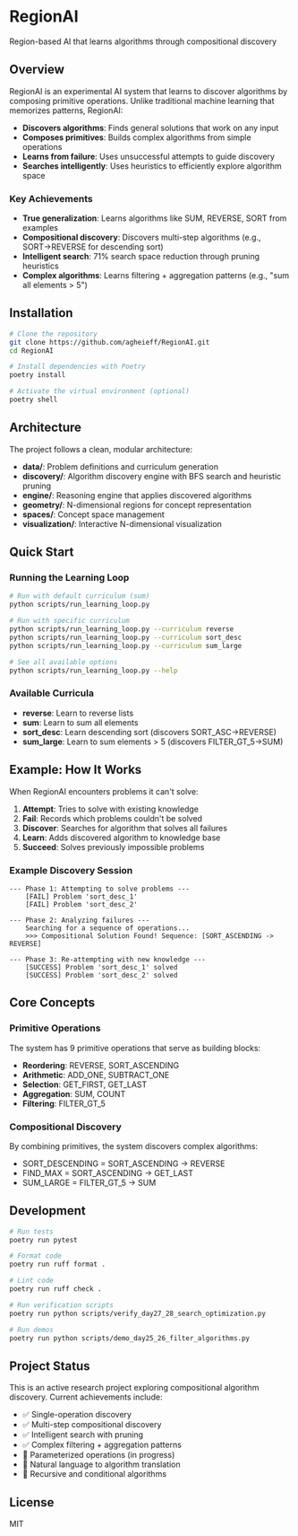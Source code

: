 # RegionAI

Region-based AI that learns algorithms through compositional discovery

## Overview

RegionAI is an experimental AI system that learns to discover algorithms by composing primitive operations. Unlike traditional machine learning that memorizes patterns, RegionAI:

- **Discovers algorithms**: Finds general solutions that work on any input
- **Composes primitives**: Builds complex algorithms from simple operations
- **Learns from failure**: Uses unsuccessful attempts to guide discovery
- **Searches intelligently**: Uses heuristics to efficiently explore algorithm space

### Key Achievements

- **True generalization**: Learns algorithms like SUM, REVERSE, SORT from examples
- **Compositional discovery**: Discovers multi-step algorithms (e.g., SORT→REVERSE for descending sort)
- **Intelligent search**: 71% search space reduction through pruning heuristics
- **Complex algorithms**: Learns filtering + aggregation patterns (e.g., "sum all elements > 5")

## Installation

```bash
# Clone the repository
git clone https://github.com/agheieff/RegionAI.git
cd RegionAI

# Install dependencies with Poetry
poetry install

# Activate the virtual environment (optional)
poetry shell
```

## Architecture

The project follows a clean, modular architecture:

- **data/**: Problem definitions and curriculum generation
- **discovery/**: Algorithm discovery engine with BFS search and heuristic pruning
- **engine/**: Reasoning engine that applies discovered algorithms
- **geometry/**: N-dimensional regions for concept representation
- **spaces/**: Concept space management
- **visualization/**: Interactive N-dimensional visualization

## Quick Start

### Running the Learning Loop

```bash
# Run with default curriculum (sum)
python scripts/run_learning_loop.py

# Run with specific curriculum
python scripts/run_learning_loop.py --curriculum reverse
python scripts/run_learning_loop.py --curriculum sort_desc
python scripts/run_learning_loop.py --curriculum sum_large

# See all available options
python scripts/run_learning_loop.py --help
```

### Available Curricula

- **reverse**: Learn to reverse lists
- **sum**: Learn to sum all elements
- **sort_desc**: Learn descending sort (discovers SORT_ASC→REVERSE)
- **sum_large**: Learn to sum elements > 5 (discovers FILTER_GT_5→SUM)

## Example: How It Works

When RegionAI encounters problems it can't solve:

1. **Attempt**: Tries to solve with existing knowledge
2. **Fail**: Records which problems couldn't be solved
3. **Discover**: Searches for algorithm that solves all failures
4. **Learn**: Adds discovered algorithm to knowledge base
5. **Succeed**: Solves previously impossible problems

### Example Discovery Session

```
--- Phase 1: Attempting to solve problems ---
    [FAIL] Problem 'sort_desc_1'
    [FAIL] Problem 'sort_desc_2'

--- Phase 2: Analyzing failures ---
    Searching for a sequence of operations...
    >>> Compositional Solution Found! Sequence: [SORT_ASCENDING -> REVERSE]

--- Phase 3: Re-attempting with new knowledge ---
    [SUCCESS] Problem 'sort_desc_1' solved
    [SUCCESS] Problem 'sort_desc_2' solved
```

## Core Concepts

### Primitive Operations
The system has 9 primitive operations that serve as building blocks:
- **Reordering**: REVERSE, SORT_ASCENDING
- **Arithmetic**: ADD_ONE, SUBTRACT_ONE
- **Selection**: GET_FIRST, GET_LAST
- **Aggregation**: SUM, COUNT
- **Filtering**: FILTER_GT_5

### Compositional Discovery
By combining primitives, the system discovers complex algorithms:
- SORT_DESCENDING = SORT_ASCENDING → REVERSE
- FIND_MAX = SORT_ASCENDING → GET_LAST
- SUM_LARGE = FILTER_GT_5 → SUM

## Development

```bash
# Run tests
poetry run pytest

# Format code
poetry run ruff format .

# Lint code
poetry run ruff check .

# Run verification scripts
poetry run python scripts/verify_day27_28_search_optimization.py

# Run demos
poetry run python scripts/demo_day25_26_filter_algorithms.py
```

## Project Status

This is an active research project exploring compositional algorithm discovery. Current achievements include:

- ✅ Single-operation discovery
- ✅ Multi-step compositional discovery
- ✅ Intelligent search with pruning
- ✅ Complex filtering + aggregation patterns
- 🚧 Parameterized operations (in progress)
- 🚧 Natural language to algorithm translation
- 🚧 Recursive and conditional algorithms

## License

MIT